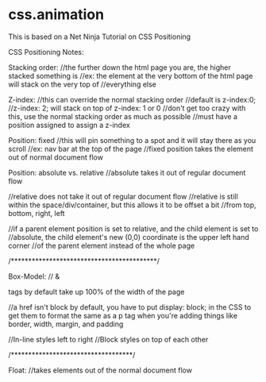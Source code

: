 # css.animation

This is based on a Net Ninja Tutorial on CSS Positioning


CSS Positioning Notes:

Stacking order:
//the further down the html page you are, the higher stacked something is
//ex: the element at the very bottom of the html page will stack on the very top of
//everything else

Z-index:
//this can override the normal stacking order
//default is z-index:0;
//z-index: 2; will stack on top of z-index: 1 or 0
//don't get too crazy with this, use the normal stacking order as much as possible
//must have a position assigned to assign a z-index


Position: fixed
//this will pin something to a spot and it will stay there as you scroll
//ex: nav bar at the top of the page
//fixed position takes the element out of normal document flow


Position: absolute vs. relative
//absolute takes it out of regular document flow

//relative does not take it out of regular document flow
  //relative is still within the space/div/container, but this allows it to be offset a bit
  //from top, bottom, right, left

//if a parent element position is set to relative, and the child element is set to
  //absolute, the child element's new (0,0) coordinate is the upper left hand corner
  //of the parent element instead of the whole page

/******************************************/

Box-Model:
//<h> & <p> tags by default take up 100% of the width of the page

//a href isn't block by default, you have to put
display: block; in the CSS
to get them to format the same as a p tag when you're adding things
like border, width, margin, and padding

//In-line styles left to right
//Block styles on top of each other

<div class="wrapper" - look up


/***********************************/

Float:
//takes elements out of the normal document flow

